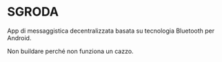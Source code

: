 # SGRODA
App di messaggistica decentralizzata basata su tecnologia Bluetooth per Android.

Non buildare perché non funziona un cazzo.